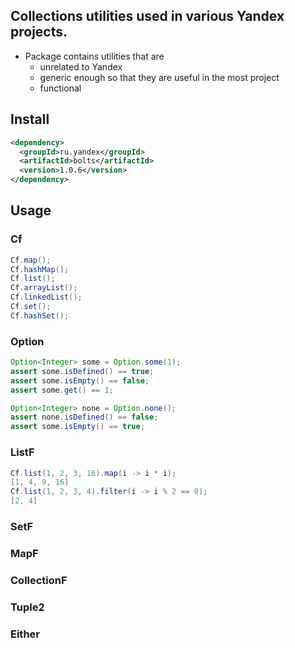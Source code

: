 ## Collections utilities used in various Yandex projects.

* Package contains utilities that are
  * unrelated to Yandex
  * generic enough so that they are useful in the most project
  * functional

## Install
```xml
<dependency>
  <groupId>ru.yandex</groupId>
  <artifactId>bolts</artifactId>
  <version>1.0.6</version>
</dependency>
```
## Usage
### Cf
```java
Cf.map();
Cf.hashMap();
Cf.list();
Cf.arrayList();
Cf.linkedList();
Cf.set();
Cf.hashSet();
```
### Option
```java
Option<Integer> some = Option.some(1);
assert some.isDefined() == true;
assert some.isEmpty() == false;
assert some.get() == 1;

Option<Integer> none = Option.none();
assert none.isDefined() == false;
assert some.isEmpty() == true;
```
### ListF
```java
Cf.list(1, 2, 3, 16).map(i -> i * i);
[1, 4, 9, 16]
Cf.list(1, 2, 3, 4).filter(i -> i % 2 == 0);
[2, 4]
```
### SetF
### MapF
### CollectionF
### Tuple2
### Either



